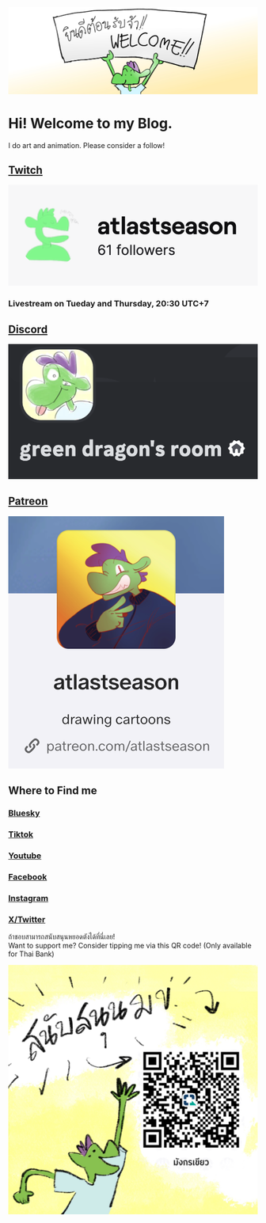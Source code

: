 
![Welcome](images/welcome.jpg)

# Hi! Welcome to my Blog.

I do art and animation. Please consider a follow!

## [Twitch](https://www.twitch.tv/atlastseason)
<!-- ![Twitch](images/glitch_flat_purple.svg) -->
![Twitch](images/twitch-follow.png)

### Livestream on Tueday and Thursday, 20:30 UTC+7

## [Discord](https://discord.gg/adZMQ4uDKu)

![Discord](images/discord-follow.png)

<!-- ![Discord](images/icon_clyde_blurple_RGB.svg) -->

## [Patreon](https://www.patreon.com/atlastseason)
<!-- ![Patreon](images/PATREON_SYMBOL_1_BLACK_RGB.svg) -->
![Patreon](images/patreon-follow.png)




## Where to Find me

### [Bluesky](https://bsky.app/profile/atlastseason.art)
### [Tiktok](https://www.tiktok.com/@atlastseason)
### [Youtube](https://www.youtube.com/channel/UCXM9A-s8RTpuIWxbMqb--eg)
### [Facebook](https://www.facebook.com/atlastseason.art/)
### [Instagram](https://www.instagram.com/atlastseason/)
### [X/Twitter](https://www.x.com/atlastseason)

 ถ้าชอบสามารถสนับสนุนหยอดตังได้ที่นี่เลย!\
 Want to support me? Consider tipping me via this QR code! (Only available for Thai Bank)

![QR Code](images/Qr_Green_Dragon_Support_Square.jpg 'Tipsy')
